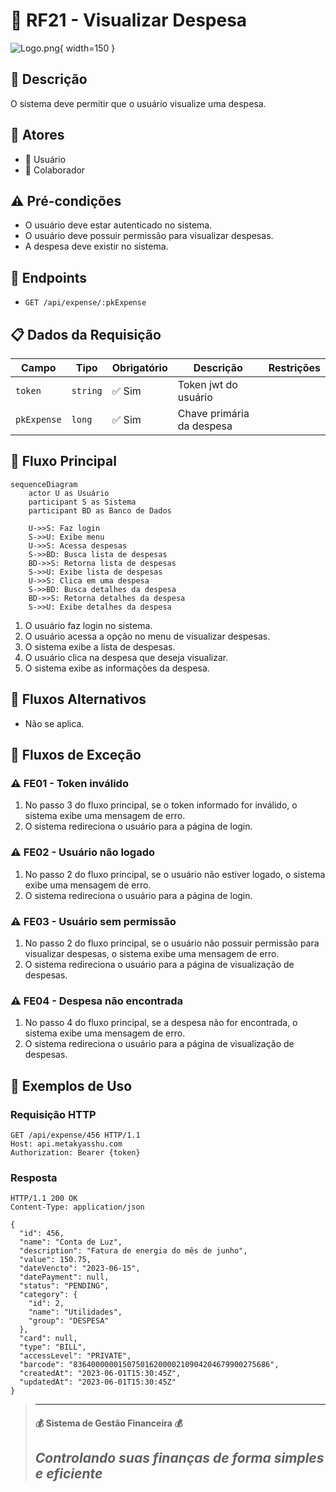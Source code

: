 # 💸 RF21 - Visualizar Despesa

![Logo.png](Logo.png){ width=150 }

## 📝 Descrição

O sistema deve permitir que o usuário visualize uma despesa.

## 👥 Atores

- 👤 Usuário
- 👥 Colaborador

## ⚠️ Pré-condições

- O usuário deve estar autenticado no sistema.
- O usuário deve possuir permissão para visualizar despesas.
- A despesa deve existir no sistema.

## 🔌 Endpoints

- `GET /api/expense/:pkExpense`

## 📋 Dados da Requisição

| Campo       | Tipo      | Obrigatório | Descrição                 | Restrições |
|-------------|-----------|-------------|---------------------------|------------|
| `token`     | `string`  | ✅ Sim      | Token jwt do usuário      |            |
| `pkExpense` | `long`    | ✅ Sim      | Chave primária da despesa |            |

## 🔄 Fluxo Principal

```mermaid
sequenceDiagram
    actor U as Usuário
    participant S as Sistema
    participant BD as Banco de Dados
    
    U->>S: Faz login
    S->>U: Exibe menu
    U->>S: Acessa despesas
    S->>BD: Busca lista de despesas
    BD->>S: Retorna lista de despesas
    S->>U: Exibe lista de despesas
    U->>S: Clica em uma despesa
    S->>BD: Busca detalhes da despesa
    BD->>S: Retorna detalhes da despesa
    S->>U: Exibe detalhes da despesa
```

1. O usuário faz login no sistema.
2. O usuário acessa a opção no menu de visualizar despesas.
3. O sistema exibe a lista de despesas.
4. O usuário clica na despesa que deseja visualizar.
5. O sistema exibe as informações da despesa.

## 🔀 Fluxos Alternativos

- Não se aplica.

## 🚫 Fluxos de Exceção

### ⚠️ FE01 - Token inválido
1. No passo 3 do fluxo principal, se o token informado for inválido, o sistema exibe uma mensagem de erro.
2. O sistema redireciona o usuário para a página de login.

### ⚠️ FE02 - Usuário não logado
1. No passo 2 do fluxo principal, se o usuário não estiver logado, o sistema exibe uma mensagem de erro.
2. O sistema redireciona o usuário para a página de login.

### ⚠️ FE03 - Usuário sem permissão
1. No passo 2 do fluxo principal, se o usuário não possuir permissão para visualizar despesas, o sistema exibe uma mensagem de erro.
2. O sistema redireciona o usuário para a página de visualização de despesas.

### ⚠️ FE04 - Despesa não encontrada
1. No passo 4 do fluxo principal, se a despesa não for encontrada, o sistema exibe uma mensagem de erro.
2. O sistema redireciona o usuário para a página de visualização de despesas.

## 🧪 Exemplos de Uso

### Requisição HTTP
```http
GET /api/expense/456 HTTP/1.1
Host: api.metakyasshu.com
Authorization: Bearer {token}
```

### Resposta
```http
HTTP/1.1 200 OK
Content-Type: application/json

{
  "id": 456,
  "name": "Conta de Luz",
  "description": "Fatura de energia do mês de junho",
  "value": 150.75,
  "dateVencto": "2023-06-15",
  "datePayment": null,
  "status": "PENDING",
  "category": {
    "id": 2,
    "name": "Utilidades",
    "group": "DESPESA"
  },
  "card": null,
  "type": "BILL",
  "accessLevel": "PRIVATE",
  "barcode": "83640000001507501620000210904204679900275686",
  "createdAt": "2023-06-01T15:30:45Z",
  "updatedAt": "2023-06-01T15:30:45Z"
}
```

> ---------------------------------------------------------------------------
> #### 💰 Sistema de Gestão Financeira 💰
> ***Controlando suas finanças de forma simples e eficiente***
> ---------------------------------------------------------------------------
